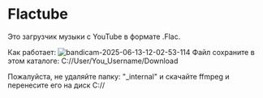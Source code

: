 # Flactube
Это загрузчик музыки с YouTube в формате .Flac.

Как работает:
![bandicam-2025-06-13-12-02-53-114](https://github.com/user-attachments/assets/f72cb770-a95f-4b6e-b7dc-0fb0df1a49ff)
Файл сохраните в этом каталоге: C://User/You_Username/Download

Пожалуйста, не удаляйте папку: "_internal" и скачайте ffmpeg и перенесите его на диск C://
